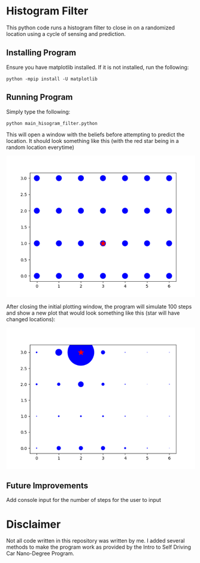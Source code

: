 # Histogram Filter
This python code runs a histogram filter to close in on a randomized location using a cycle of sensing and prediction.
## Installing Program
Ensure you have matplotlib installed. If it is not installed, run the following:
```
python -mpip install -U matplotlib
```
## Running Program
Simply type the following:
```
python main_hisogram_filter.python
```
This will open a window with the beliefs before attempting to predict the location. It should look something like this (with the red star being in a random location everytime)

![alt text](https://github.com/darvycg/Self-Driving-Car-Code/blob/master/Intro/Python/images/HistogramFilter/First_Belief.png "First Belief")

After closing the initial plotting window, the program will simulate 100 steps and show a new plot that would look something like this (star will have changed locations):

![alt text](https://github.com/darvycg/Self-Driving-Car-Code/blob/master/Intro/Python/images/HistogramFilter/Last_Belief.png "Last Belief")

## Future Improvements
Add console input for the number of steps for the user to input

# Disclaimer
Not all code written in this repository was written by me. I added several methods to make the program work as provided by the Intro to Self Driving Car Nano-Degree Program.